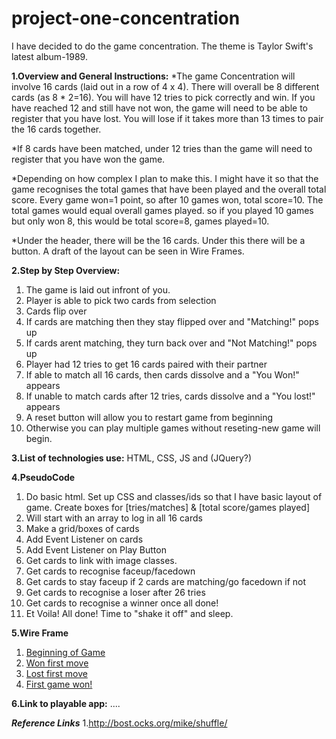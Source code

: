 # project-one-concentration
I have decided to do the game concentration. The theme is Taylor Swift's latest album-1989.

**1.Overview and General Instructions:**
  *The game Concentration will involve 16 cards (laid out in a row of 4 x 4). There will overall be 8 different cards (as 8 * 2=16). You will have 12 tries to pick correctly and win. If you have reached 12 and still have not won, the game will need to be able to register that you have lost.  You will lose if it takes more than 13 times to pair the 16 cards together. 
   
  *If 8 cards have been matched, under 12 tries than the game will need to register that you have won the game. 
  
  *Depending on how complex I plan to make this. I might have it so that the game recognises the total games that have been played and the overall total score. Every game won=1 point, so after 10 games won, total score=10. The total games would equal overall games played. so if you played 10 games but only won 8, this would be total score=8, games played=10.
  
  *Under the header, there will be the 16 cards. Under this there will be a <reset> button. A draft of the layout can be seen in Wire Frames. 
    
**2.Step by Step Overview:**
 1. The game is laid out infront of you.
 2. Player is able to pick two cards from selection
 3. Cards flip over
 4. If cards are matching then they stay flipped over and "Matching!" pops up
 5. If cards arent matching, they turn back over and "Not Matching!" pops up
 6. Player had 12 tries to get 16 cards paired with their partner
 7. If able to match all 16 cards, then cards dissolve and a "You Won!" appears
 8. If unable to match cards after 12 tries, cards dissolve and a "You lost!" appears
 9. A reset button will allow you to restart game from beginning
 10. Otherwise you can play multiple games without reseting-new game will begin.

**3.List of technologies use:**
  HTML, CSS, JS and (JQuery?)
 
**4.PseudoCode**
 1. Do basic html. Set up CSS and classes/ids so that I have basic layout of game. Create boxes for [tries/matches] & [total score/games played]
 2. Will start with an array to log in all 16 cards
 3. Make a grid/boxes of cards
 3. Add Event Listener on cards
 4. Add Event Listener on Play Button
 5. Get cards to link with image classes. 
 6. Get cards to recognise faceup/facedown
 7. Get cards to stay faceup if 2 cards are matching/go facedown if not
 8. Get cards to recognise a loser after 26 tries
 9. Get cards to recognise a winner once all done!
 10. Et Voila! All done! Time to "shake it off" and sleep. 
  
**5.Wire Frame**
 1. [Beginning of Game](https://github.com/natashagresh/project-one-concentration/blob/gh-pages/Wire%20Frame%20Images/IMG_7176.JPG)
 2. [Won first move](https://github.com/natashagresh/project-one-concentration/blob/gh-pages/Wire%20Frame%20Images/IMG_7175.JPG)
 3. [Lost first move](https://github.com/natashagresh/project-one-concentration/blob/gh-pages/Wire%20Frame%20Images/IMG_7173.JPG)
 4. [First game won!](https://github.com/natashagresh/project-one-concentration/blob/gh-pages/Wire%20Frame%20Images/IMG_7174.JPG)
    
**6.Link to playable app:** 
....  

***Reference Links***
1.http://bost.ocks.org/mike/shuffle/

    
    
    
    

